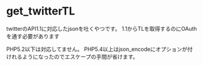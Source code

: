 get_twitterTL
=============

twitterのAPI1.1に対応したjsonを吐くやつです。 1.1からTLを取得するのにOAuthを通す必要があります

PHP5.2以下は対応してません。
PHP5.4以上はjson_encodeにオプションが付けれるようになったのでエスケープの手間が省けます。
